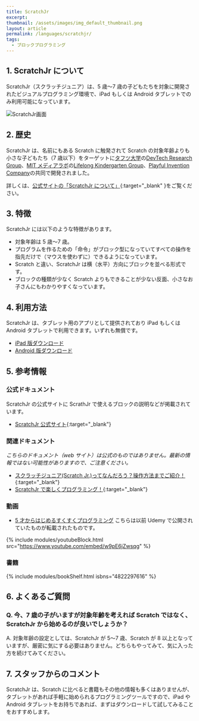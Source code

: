 ```yaml
---
title: ScratchJr
excerpt:
thumbnail: /assets/images/img_default_thumbnail.png
layout: article
permalink: /languages/scratchjr/
tags:
  - ブロックプログラミング
---
```


## 1. ScratchJr について

ScratchJr（スクラッチジュニア）は、5 歳〜7 歳の子どもたちを対象に開発されたビジュアルプログラミング環境で、iPad もしくは Android タブレットでのみ利用可能になっています。

![ScratchJr画面](/assets/images/screen/scratchjr.png)

## 2. 歴史

ScratchJr は、名前にもある Scratch に触発されて Scratch の対象年齢よりも小さな子どもたち（7 歳以下）をターゲットに[タフツ大学](https://www.tufts.edu)の[DevTech Research Group](https://sites.tufts.edu/devtech/)、[MIT メディアラボ](https://www.media.mit.edu)の[Lifelong Kindergarten Group](https://www.media.mit.edu/groups/lifelong-kindergarten/overview/)、[Playful Invention Company](https://www.playfulinvention.com)の共同で開発されました。

詳しくは、[公式サイトの「ScratchJr について」](https://www.scratchjr.org/about/info){:target="\_blank" }をご覧ください。

## 3. 特徴

ScratchJr には以下のような特徴があります。

- 対象年齢は 5 歳〜7 歳。
- プログラムを作るための「命令」がブロック型になっていてすべての操作を指先だけで（マウスを使わずに）できるようになっています。
- Scratch と違い、ScratchJr は横（水平）方向にブロックを並べる形式です。
- ブロックの種類が少なく Scratch よりもできることが少ない反面、小さなお子さんにもわかりやすくなっています。

## 4. 利用方法

ScratchJr は、タブレット用のアプリとして提供されており iPad もしくは Android タブレットで利用できます。いずれも無償です。

- [iPad 版ダウンロード](https://apps.apple.com/jp/app/scratchjr/id895485086)
- [Android 版ダウンロード](https://play.google.com/store/apps/details?id=org.scratchjr.android)

## 5. 参考情報

### 公式ドキュメント

ScratchJr の公式サイトに ScrathJr で使えるブロックの説明などが掲載されています。

- [ScratchJr 公式サイト](https://www.scratchjr.org/){:target="\_blank"}

### 関連ドキュメント

_こちらのドキュメント（web サイト）は公式のものではありません。最新の情報ではない可能性がありますので、ご注意ください。_

- [スクラッチジュニア(Scratch Jr.)ってなんだろう？操作方法までご紹介！](https://www.kids-mirai.jp/event_content/column-scratchjr){:target="\_blank"}
- [ScratchJr で楽しくプログラミング！](https://www.fun-scratchjr.com/activity/){:target="\_blank"}

### 動画

- [5 才からはじめるすくすくプログラミング](https://www.youtube.com/watch?v=w9pE6jZwsqg&list=PLthT4KrjYnXV6yCK16TafYx7BIljLpxWl)
  こちらは以前 Udemy で公開されていたものが転載されたものです。

{% include modules/youtubeBlock.html src="https://www.youtube.com/embed/w9pE6jZwsqg" %}

### 書籍

{% include modules/bookShelf.html isbns="4822297616" %}
## 6. よくあるご質問

### Q. 今、7 歳の子がいますが対象年齢を考えれば Scratch ではなく、ScratchJr から始めるのが良いでしょうか？

A. 対象年齢の設定としては、ScratchJr が 5〜7 歳、Scratch が 8 以上となっていますが、厳密に気にする必要はありません。どちらもやってみて、気に入った方を続けてみてください。

## 7. スタッフからのコメント

ScratchJr は、Scratch に比べると書籍もその他の情報も多くはありませんが、タブレットがあれば手軽に始められるプログラミングツールですので、iPad や Android タブレットをお持ちであれば、まずはダウンロードして試してみることをおすすめします。
